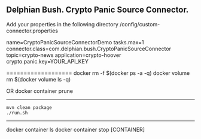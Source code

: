 Delphian Bush. Crypto Panic Source Connector.
-----------------
Add your properties in the following directory /config/custom-connector.properties

name=CryptoPanicSourceConnectorDemo
tasks.max=1
connector.class=com.delphian.bush.CryptoPanicSourceConnector
topic=crypto-news
application=crypto-hoover
crypto.panic.key=YOUR_API_KEY

===================
docker rm -f $(docker ps -a -q)
docker volume rm $(docker volume ls -q)

OR
docker container prune

-----
    mvn clean package
    ./run.sh

-----

docker container ls
docker container stop [CONTAINER]